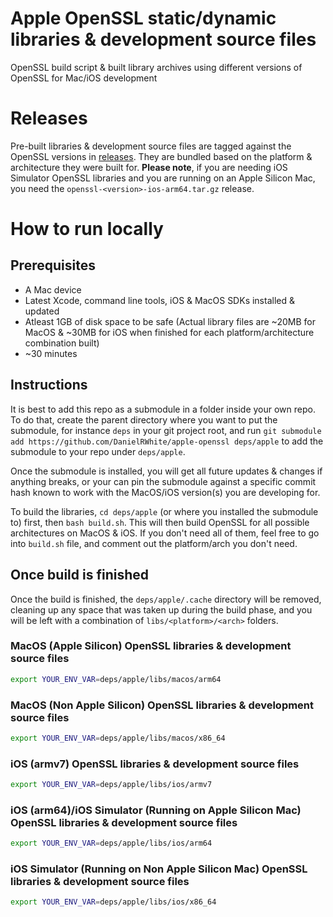 # Apple OpenSSL static/dynamic libraries & development source files
OpenSSL build script &amp; built library archives using different versions of OpenSSL for Mac/iOS development

# Releases
Pre-built libraries & development source files are tagged against the OpenSSL versions in [releases](https://github.com/DanielRWhite/apple-openssl/releases). They are bundled based on the platform & architecture they were built for. **Please note**, if you are needing iOS Simulator OpenSSL libraries and you are running on an Apple Silicon Mac, you need the `openssl-<version>-ios-arm64.tar.gz` release.

# How to run locally
## Prerequisites
 * A Mac device
 * Latest Xcode, command line tools, iOS & MacOS SDKs installed & updated
 * Atleast 1GB of disk space to be safe (Actual library files are ~20MB for MacOS & ~30MB for iOS when finished for each platform/architecture combination built)
 * ~30 minutes

## Instructions
It is best to add this repo as a submodule in a folder inside your own repo. To do that, create the parent directory where you want to put the submodule, for instance `deps` in your git project root, and run `git submodule add https://github.com/DanielRWhite/apple-openssl deps/apple` to add the submodule to your repo under `deps/apple`.

Once the submodule is installed, you will get all future updates & changes if anything breaks, or your can pin the submodule against a specific commit hash known to work with the MacOS/iOS version(s) you are developing for.

To build the libraries, `cd deps/apple` (or where you installed the submodule to) first, then `bash build.sh`. This will then build OpenSSL for all possible architectures on MacOS & iOS. If you don't need all of them, feel free to go into `build.sh` file, and comment out the platform/arch you don't need.

## Once build is finished
Once the build is finished, the `deps/apple/.cache` directory will be removed, cleaning up any space that was taken up during the build phase, and you will be left with a combination of `libs/<platform>/<arch>` folders.

### MacOS (Apple Silicon) OpenSSL libraries & development source files
```bash
export YOUR_ENV_VAR=deps/apple/libs/macos/arm64
```

### MacOS (Non Apple Silicon) OpenSSL libraries & development source files
```bash
export YOUR_ENV_VAR=deps/apple/libs/macos/x86_64
```

### iOS (armv7) OpenSSL libraries & development source files
```bash
export YOUR_ENV_VAR=deps/apple/libs/ios/armv7
```

### iOS (arm64)/iOS Simulator (Running on Apple Silicon Mac) OpenSSL libraries & development source files
```bash
export YOUR_ENV_VAR=deps/apple/libs/ios/arm64
```

### iOS Simulator (Running on Non Apple Silicon Mac) OpenSSL libraries & development source files
```bash
export YOUR_ENV_VAR=deps/apple/libs/ios/x86_64
```
